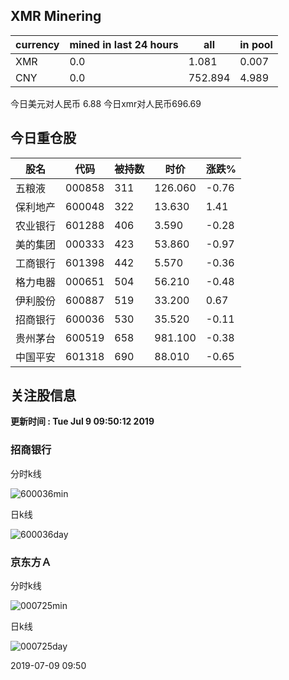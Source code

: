 ## XMR Minering

|currency|mined in last 24 hours|all|in pool|
|---|---|---|---|
|XMR|0.0|1.081|0.007|
|CNY|0.0|752.894|4.989|

今日美元对人民币 6.88	今日xmr对人民币696.69


## 今日重仓股 

|股名|代码|被持数|时价|涨跌%|
|---|---|---|---|---|
|五粮液|000858|311|126.060|-0.76|
|保利地产|600048|322|13.630|1.41|
|农业银行|601288|406|3.590|-0.28|
|美的集团|000333|423|53.860|-0.97|
|工商银行|601398|442|5.570|-0.36|
|格力电器|000651|504|56.210|-0.48|
|伊利股份|600887|519|33.200|0.67|
|招商银行|600036|530|35.520|-0.11|
|贵州茅台|600519|658|981.100|-0.38|
|中国平安|601318|690|88.010|-0.65|

## 关注股信息
**更新时间 : Tue Jul  9 09:50:12 2019**
### 招商银行 
分时k线

![600036min](http://image.sinajs.cn/newchart/min/n/sh600036.gif)

日k线

![600036day](http://image.sinajs.cn/newchart/daily/n/sh600036.gif)

### 京东方Ａ 
分时k线

![000725min](http://image.sinajs.cn/newchart/min/n/sz000725.gif)

日k线

![000725day](http://image.sinajs.cn/newchart/daily/n/sz000725.gif)

2019-07-09 09:50